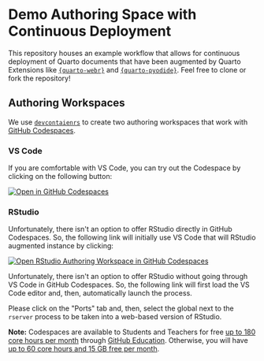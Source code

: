 # Demo Authoring Space with Continuous Deployment

This repository houses an example workflow that allows for continuous deployment of Quarto documents that have been augmented by Quarto Extensions like [`{quarto-webr}`](https://github.com/coatless/quarto-webr) and [`{quarto-pyodide}`](https://github.com/coatless-quarto/pyodide). Feel free to clone or fork the repository!

## Authoring Workspaces

We use [`devcontaienrs`]() to create two authoring workspaces that work with [GitHub Codespaces](). 

### VS Code 

If you are comfortable with VS Code, you can try out the Codespace by clicking on the following button:

[![Open in GitHub Codespaces](https://github.com/codespaces/badge.svg)](https://codespaces.new/coatless-quarto/quarto-webr-pyodide-demo?devcontainer_path=.devcontainer%2Fvs-code%2Fdevcontainer.json)

### RStudio

Unfortunately, there isn't an option to offer RStudio directly in GitHub Codespaces. So, the following link will initially use VS Code that will  RStudio augmented instance by clicking: 

[![Open RStudio Authoring Workspace in GitHub Codespaces](https://github.com/codespaces/badge.svg)](https://codespaces.new/coatless-quarto/quarto-webr-pyodide-demo?devcontainer_path=.devcontainer%2Frstudio%2Fdevcontainer.json)

Unfortunately, there isn't an option to offer RStudio without going through VS Code in GitHub Codespaces. So, the following link will first load the VS Code editor and, then, automatically launch the process. 

Please click on the "Ports" tab and, then, select the global next to the `rserver` process to be taken into a web-based version of RStudio.


**Note:** Codespaces are available to Students and Teachers for free [up to 180 core hours per month](https://docs.github.com/en/education/manage-coursework-with-github-classroom/integrate-github-classroom-with-an-ide/using-github-codespaces-with-github-classroom#about-github-codespaces) through [GitHub Education](https://education.github.com/). Otherwise, you will have [up to 60 core hours and 15 GB free per month](https://github.com/features/codespaces#pricing).


